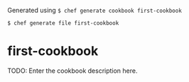 Generated using `$ chef generate cookbook first-cookbook`

`$ chef generate file first-cookbook`

# first-cookbook

TODO: Enter the cookbook description here.

